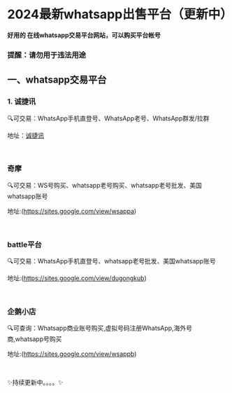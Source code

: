 # 2024最新whatsapp出售平台（更新中）

**好用的 在线whatsapp交易平台网站，可以购买平台帐号**

### 提醒：请勿用于违法用途


## 一、whatsapp交易平台

### 1. 诚捷讯

🔍可交易：WhatsApp手机直登号、WhatsApp老号、WhatsApp群发/拉群

地址：[诚捷讯](https://xx9583.com/)

<br>

### 奇摩 

🔍可交易：WS号购买、whatsapp老号购买、whatsapp老号批发、美国whatsapp账号

地址:(https://sites.google.com/view/wsappa)

<br>


### battle平台

🔍可交易：WhatsApp手机直登号、whatsapp老号批发、美国whatsapp账号

地址:(https://sites.google.com/view/dugongkub)

<br>


### 企鹅小店

🔍可查询：Whatsapp商业账号购买,虚拟号码注册WhatsApp,海外号商,whatsapp号购买

地址:(https://sites.google.com/view/wsappb)

<br>

✨持续更新中。。。。✨